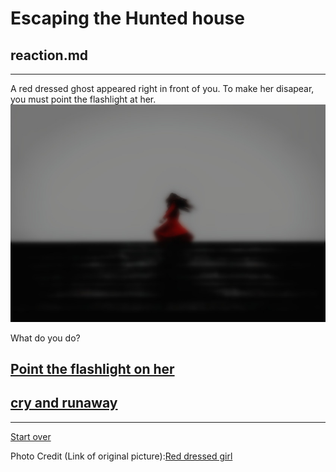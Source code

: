 # Escaping the Hunted house  
## reaction.md  
---  

A red dressed ghost appeared right in front of you. To make her disapear, you must point the flashlight at her.  
<img src="https://raw.githubusercontent.com/xiurongy3506/cyoa-project/master/fancy-golden-entrance/red.jpg" id="c9.io" alt="" />

What do you do?  

##  [Point the flashlight on her](result-one-won.md)  
##  [cry and runaway](result-two-trapped.md)  

---  
[Start over](../home.md)  

Photo Credit (Link of original picture):[Red dressed girl](https://pixabay.com/en/red-dress-spinning-dress-red-woman-1149534/)  

